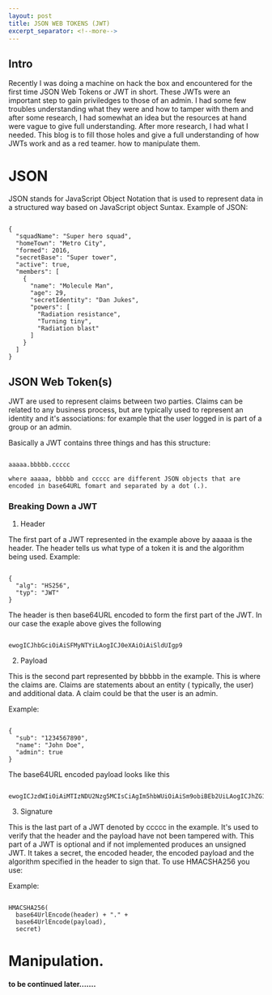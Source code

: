 ```yaml
---
layout: post
title: JSON WEB TOKENS (JWT)
excerpt_separator: <!--more-->
---
```


## Intro

Recently I was doing a machine on hack the box and encountered for the first time JSON Web Tokens or JWT in short. These JWTs were an important
step to gain priviledges to those of an admin. I had some few troubles understanding what they were and how to tamper with them and after some research,
I had somewhat an idea but the resources at hand were vague to give full understanding. After more research, I had what I needed. This blog is to fill
those holes and give a full understanding of how JWTs work and as a red teamer. how to manipulate them.

<!--more-->

# JSON

JSON stands for JavaScript Object Notation that is used to represent data in a structured way based on JavaScript object Suntax.
Example of JSON:
~~~

{
  "squadName": "Super hero squad",
  "homeTown": "Metro City",
  "formed": 2016,
  "secretBase": "Super tower",
  "active": true,
  "members": [  
    {
      "name": "Molecule Man",
      "age": 29,
      "secretIdentity": "Dan Jukes",
      "powers": [
        "Radiation resistance",
        "Turning tiny",
        "Radiation blast"
      ]
    }
  ]
}

~~~

## JSON Web Token(s)

JWT are used to represent claims between two parties. 
Claims can be related to any business process, but are typically used to represent an identity and it's associations: for example that the user logged in
is part of a group or an admin.

Basically a JWT contains three things and has this structure:

~~~

aaaaa.bbbbb.ccccc

where aaaaa, bbbbb and ccccc are different JSON objects that are encoded in base64URL fomart and separated by a dot (.).

~~~

### Breaking Down a JWT

1. Header

The first part of a JWT represented in the example above by aaaaa is the header.
The header tells us what type of a token it is and the algorithm being used.
Example: 
~~~

{
  "alg": "HS256",
  "typ": "JWT"
}

~~~

The header is then base64URL encoded to form the first part of the JWT. In our case the exaple above gives the following

~~~

ewogICJhbGciOiAiSFMyNTYiLAogICJ0eXAiOiAiSldUIgp9

~~~

2. Payload

This is the second part represented by bbbbb in the example. This is where the claims are.  Claims are statements about an entity (
typically, the user) and additional data. A claim could be that the user is an admin.

Example: 
~~~

{
  "sub": "1234567890",
  "name": "John Doe",
  "admin": true
}

~~~

The base64URL encoded payload looks like this

~~~

ewogICJzdWIiOiAiMTIzNDU2Nzg5MCIsCiAgIm5hbWUiOiAiSm9obiBEb2UiLAogICJhZG1pbiI6IHRydWUKfQ

~~~

3. Signature

This is the last part of a JWT denoted by ccccc in the example. It's used to verify that the header and the payload have not been tampered with. This part
of a JWT is optional and if not implemented produces an unsigned JWT. It takes a secret, the encoded header, the encoded payload and the algorithm 
specified in the header to sign that. To use HMACSHA256 you use:

Example:
~~~

HMACSHA256(
  base64UrlEncode(header) + "." +
  base64UrlEncode(payload),
  secret)

~~~

# Manipulation.

#### to be continued later.......




